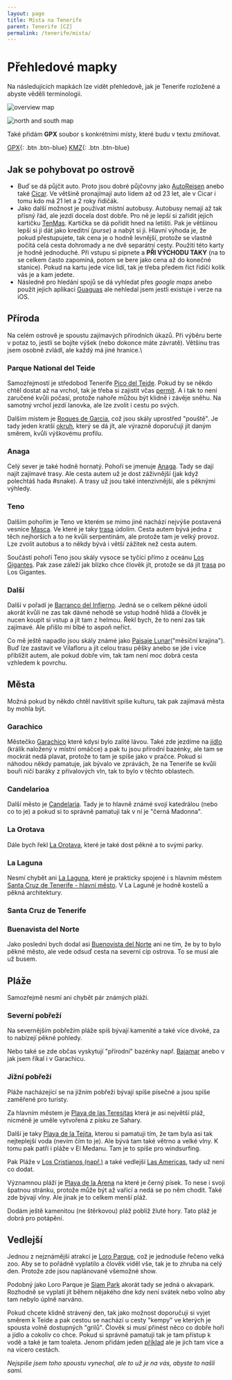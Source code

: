 ```yaml
---
layout: page
title: Místa na Tenerife
parent: Tenerife [CZ]
permalink: /tenerife/mista/
---
```


# Přehledové mapky

Na následujících mapkách lze vidět přehledově, jak je Tenerife rozložené a abyste věděli terminologii.

![overview map](../map.png)

![north and south map](../S_J.png)

Také přidám **GPX** soubor s konkrétními místy, které budu v textu zmiňovat.

[GPX](../../resources/points.gpx ){: .btn .btn-blue} [KMZ](){: .btn .btn-blue}


## Jak se pohybovat po ostrově

- Buď se dá půjčit auto. Proto jsou dobré půjčovny jako [AutoReisen](https://autoreisen.com/car-hire/car-hire.php) anebo také [Cicar](https://www.cicar.com/EN). Ve většině pronajímají auto lidem až od 23 let, ale v Cicar i tomu kdo má 21 let a 2 roky řidičák.
- Jako další možnost je používat místní autobusy. Autobusy nemají až tak přísný řád, ale jezdí docela dost dobře. Pro ně je lepší si zařídit jejich kartičku [TenMas](https://tenmas.es/). Kartička se dá pořídit hned na letišti. Pak je většinou lepší si ji dát jako kreditní (*purse*) a nabýt si ji. Hlavní výhoda je, že pokud přestupujete, tak cena je o hodně levnější, protože se vlastně počítá celá cesta dohromady a ne dvě separátní cesty. Použití této karty je hodně jednoduché. Při vstupu si pípnete a **PŘI VÝCHODU TAKY** (na to se celkem často zapomíná, potom se bere jako cena až do konečné stanice). Pokud na kartu jede více lidí, tak je třeba předem říct řidiči kolik vás je a kam jedete.
- Následně pro hledání spojů se dá vyhledat přes *google maps* anebo použít jejich aplikaci [Guaguas](https://play.google.com/store/apps/details?id=com.diodev.guaguas&gl=US) ale nehledal jsem jestli existuje i verze na iOS.

## Příroda

Na celém ostrově je spoustu zajímavých přírodních úkazů. Při výběru berte v potaz to, jestli se bojíte výšek (nebo dokonce máte závratě). Většinu tras jsem osobně zvládl, ale každý má jiné hranice.\

### Parque National del Teide

Samozřejmostí je středobod Tenerife [Pico del Teide](https://goo.gl/maps/qYmkyHaMSfNSbAkY7). Pokud by se někdo chtěl dostat až na vrchol, tak je třeba si zajistit včas [permit](https://www.reservasparquesnacionales.es/real/ParquesNac/usu/html/listado-actividades-oapn.aspx?cen=2). A i tak to není zaručené kvůli počasí, protože nahoře můžou být klidně i závěje sněhu. Na samotný vrchol jezdí lanovka, ale lze zvolit i cestu po svých.

Dalším místem je [Roques de Garcia](https://goo.gl/maps/QTHVNU92jzp3gDeBA), což jsou skály uprostřed "pouště". Je tady jeden kratší [okruh](../../resources/garcia.gpx "resources/garcia.gpx"), který se dá jít, ale výrazně doporučuji jít daným směrem, kvůli výškovému profilu.

### Anaga

Celý sever je také hodně hornatý. Pohoří se jmenuje [Anaga](https://goo.gl/maps/Y49XMutjRv124ZSr7). Tady se dají najít zajímavé trasy. Ale cesta autem už je dost záživnější (jak když polechtáš hada #snake). A trasy už jsou také intenzivnější, ale s pěknými výhledy.

### Teno

Dalším pohořím je Teno ve kterém se mimo jiné nachází nejvýše postavená vesnice [Masca](https://goo.gl/maps/byGNbp8r4mAbzukL8). Ve které je taky [trasa](../../resources/masca.gpx "resources/masca.gpx") údolím. Cesta autem bývá jedna z těch nejhorších a to ne kvůli serpentinám, ale protože tam je velký provoz. Lze zvolit autobus a to někdy bývá i větší zážitek než cesta autem.

Součástí pohoří Teno jsou skály vysoce se tyčící přímo z oceánu  [Los Gigantes](https://goo.gl/maps/oQFcwSWWEjWE9V1k6). Pak zase záleží jak blízko chce člověk jít, protože se dá jít [trasa](../../resources/gigantes.gpx "resources/gigantes.gpx") po Los Gigantes.


### Další

Další v pořadí je [Barranco del Infierno](https://www.barrancodelinfierno.es/en/). Jedná se o celkem pěkné údolí akorát kvůli ne zas tak dávné nehodě se vstup hodně hlídá a člověk je nucen koupit si vstup a jít tam z helmou. Řekl bych, že to není zas tak zajímavé. Ale přišlo mi blbé to aspoň neříct.

Co mě ještě napadlo jsou skály známé jako [Paisaje Lunar](https://goo.gl/maps/FZuzgERWUWpBjWQT7)("měsíční krajina"). Buď lze zastavit ve Vilafloru a jít celou trasu pěšky anebo se jde i více přiblížit autem, ale pokud dobře vím, tak tam není moc dobrá cesta vzhledem k povrchu.

## Města

Možná pokud by někdo chtěl navštívit spíše kulturu, tak pak zajímavá města by mohla být.

### Garachico

Městečko [Garachico](https://goo.gl/maps/mHCb6RYfBmf5BGFE7) které kdysi bylo zalité lávou. Také zde jezdíme na [jídlo](https://goo.gl/maps/Xfbu3stRrEJknuax7) (králík naložený v místní omáčce) a pak tu jsou přírodní bazénky, ale tam se mockrát nedá plavat, protože to tam je spíše jako v pračce. Pokud si náhodou někdy pamatuje, jak bývalo ve zprávách, že na Tenerife se kvůli bouři ničí baráky z přívalových vln, tak to bylo v těchto oblastech.

### Candelarioa

Další město je [Candelaria](https://goo.gl/maps/6e3SA1BZ9FwFJ6JN6). Tady je to hlavně známé svojí katedrálou (nebo co to je) a pokud si to správně pamatuji tak v ní je "černá Madonna".

### La Orotava

Dále bych řekl [La Orotava](https://goo.gl/maps/T3zynzWUvovTTgLBA), které je také dost pěkné a to svými parky.

### La Laguna

Nesmí chybět ani [La Laguna](https://goo.gl/maps/xEwbv2aDbRi3DyDT6), které je prakticky spojené i s hlavním městem [Santa Cruz de Tenerife - hlavní město](https://goo.gl/maps/e9t6WvGBUK4GF4To7). V La Laguně je hodně kostelů a pěkná architektury.

### Santa Cruz de Tenerife

### Buenavista del Norte

Jako poslední bych dodal asi [Buenovista del Norte](https://goo.gl/maps/aKKuDLBAECqJuccF8) ani ne tím, že by to bylo pěkné město, ale vede odsuď cesta na severní cíp ostrova. To se musí ale už busem.


## Pláže

Samozřejmě nesmí ani chybět pár známých pláží.

### Severní pobřeží

Na severnějším pobřežím pláže spíš bývají kamenité a také více divoké, za to nabízejí pěkné pohledy.

Nebo také se zde občas vyskytují "přírodní" bazénky např. [Bajamar](https://goo.gl/maps/SQPZC5LWMhPEGWzk9) anebo v jak jsem říkal i v Garachicu.

### Jižní pobřeží

Pláže nacházející se na jižním pobřeží bývají spíše písečné a jsou spíše zaměřené pro turisty.

Za hlavním městem je [Playa de las Teresitas](https://goo.gl/maps/UnD8CAmhuvKnnt7u9) která je asi největší pláž, nicméně je uměle vytvořená z písku ze Sahary.

Další je taky [Playa de la Tejita](https://goo.gl/maps/8buUpg68wUNmJHkE6), kterou si pamatuji tím, že tam byla asi tak nejteplejší voda (nevím čím to je). Ale bývá tam také větrno a velké vlny. K tomu pak patří i pláže v El Medanu. Tam je to spíše pro windsurfing.

Pak Pláže v [Los Cristianos (např.)](https://goo.gl/maps/bB9e8AdtTUhw9VGE80) a také vedlejší [Las Americas](https://goo.gl/maps/p4sZm2meg3KCcwbC9), tady už není co dodat.

Významnou pláží je [Playa de la Arena](https://goo.gl/maps/A3bQHKSqsY8x4aQG7) na které je černý písek. To nese i svoji špatnou stránku, protože může být až vařící a nedá se po něm chodit. Také zde bývají vlny. Ale jinak je to celkem menší pláž.

Dodám ještě kamenitou (ne štěrkovou) pláž poblíž žluté hory. Tato pláž je dobrá pro potápění.

## Vedlejší

Jednou z nejznámější atrakcí je [Loro Parque](https://www.loroparque.com/index.php/en/), což je jednoduše řečeno velká zoo. Aby se to pořádně vyplatilo a člověk viděl vše, tak je to zhruba na celý den. Protože zde jsou naplánované všemožné show.

Podobný jako Loro Parque je [Siam Park](https://www.siampark.net/index.php/en/) akorát tady se jedná o akvapark. Rozhodně se vyplatí jít během nějakého dne kdy není svátek nebo volno aby tam nebylo úplně narváno.

Pokud chcete klidně strávený den, tak jako možnost doporučuji si vyjet směrem k Teide a pak cestou se nachází u cesty "kempy" ve kterých je spousta volně dostupných "grilů". Člověk si musí přinést něco co dobře hoří a jídlo a cokoliv co chce. Pokud si správně pamatuji tak je tam přístup k vodě a také je tam toaleta. Jenom přidám jeden [příklad](https://goo.gl/maps/VyYMBCxJ1tVeZEQLA) ale je jich tam více a na vícero cestách.

*Nejspíše jsem toho spoustu vynechal, ale to už je na vás, abyste to našli sami.*
